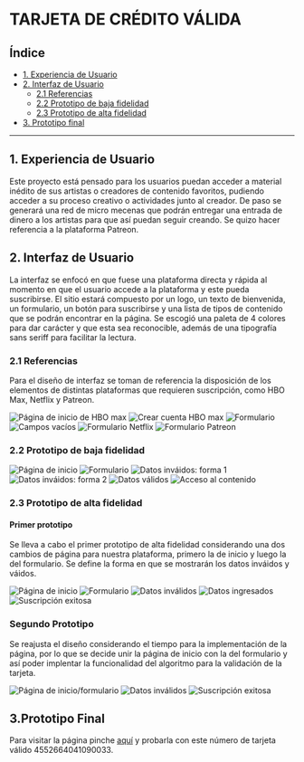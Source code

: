 # TARJETA DE CRÉDITO VÁLIDA

## Índice

* [1. Experiencia de Usuario](#1-experiencia-de-usuario)
* [2. Interfaz de Usuario](#2-interfaz-de-usuario)
  * [2.1 Referencias](#2.1-referencias)
  * [2.2 Prototipo de baja fidelidad](#2.2-prototipo-de-baja-fidelidad)
  * [2.3 Prototipo de alta fidelidad](#2.3-prototipo-de-alta-fidelidad)
* [3. Prototipo final](#3-prototipo-final)

***

## 1. Experiencia de Usuario

Este proyecto está pensado para los usuarios puedan acceder a material inédito de sus artistas o creadores de contenido favoritos, pudiendo acceder a su proceso creativo o actividades junto al creador. De paso se generará una red de micro mecenas que podrán entregar una entrada de dinero a los artistas para que así puedan seguir creando.
Se quizo hacer referencia a la plataforma Patreon.

## 2. Interfaz de Usuario

La interfaz se enfocó en que fuese una plataforma directa y rápida al momento en que el usuario accede a la plataforma y este pueda suscribirse. El sitio estará compuesto por un logo, un texto de bienvenida, un formulario, un botón para suscribirse y una lista de tipos de contenido que se podrán encontrar en la página. 
Se escogió una paleta de 4 colores para dar carácter y que esta sea reconocible, además de una tipografía sans seriff para facilitar la lectura.


### 2.1 Referencias

Para el diseño de interfaz se toman de referencia la disposición de los elementos de distintas plataformas que requieren suscripción, como HBO Max, Netflix y Patreon.

![Página de inicio de HBO max](images-readme/referente/pagina-inicio-hbo.png)
![Crear cuenta HBO max](images-readme/referente/crear-cuenta-hbo.png)
![Formulario](images-readme/referente/ingresa-tarjeta-credito-hbo.png)
![Campos vacíos](images-readme/referente/input-vacios-hbo.png)
![Formulario Netflix](images-readme/referente/suscripcion-netflix.png)
![Formulario Patreon](images-readme/referente/ejemplo-patreon.png)

### 2.2 Prototipo de baja fidelidad

![Página de inicio](images-readme/prototipo-baja-fidelidad/inicio.jpg)
![Formulario](images-readme/prototipo-baja-fidelidad/formulario.jpg)
![Datos inváidos: forma 1](images-readme/prototipo-baja-fidelidad/datos-invalidos.jpg)
![Datos inváidos: forma 2](images-readme/prototipo-baja-fidelidad/datos-invalidos2.jpg)
![Datos válidos](images-readme/prototipo-baja-fidelidad/datos-validos.jpg)
![Acceso al contenido](images-readme/prototipo-baja-fidelidad/acceso-contenido.jpg)

### 2.3 Prototipo de alta fidelidad

#### Primer prototipo

Se lleva a cabo el primer prototipo de alta fidelidad considerando una dos cambios de página para nuestra plataforma, primero la de inicio y luego la del formulario. Se define la forma en que se mostrarán los datos inváidos y váidos.

![Página de inicio](images-readme/prototipo-alta-fidelidad/prototipo1/pagina-inicio.png)
![Formulario](images-readme/prototipo-alta-fidelidad/prototipo1/formulario.png)
![Datos inválidos](images-readme/prototipo-alta-fidelidad/prototipo1/datos-invalidos.png)
![Datos ingresados](images-readme/prototipo-alta-fidelidad/prototipo1/datos-ingresados.png)
![Suscripción exitosa](images-readme/prototipo-alta-fidelidad/prototipo1/suscripcion-realizada.png)

### Segundo Prototipo

Se reajusta el diseño considerando el tiempo para la implementación de la página, por lo que se decide unir la página de inicio con la del formulario y así poder implentar la funcionalidad del algoritmo para la validación de la tarjeta.

![Página de inicio/formulario](images-readme/prototipo-alta-fidelidad/prototipo2/inicio.png)
![Datos inválidos](images-readme/prototipo-alta-fidelidad/prototipo2/datos-invalidos.png)
![Suscripción exitosa](images-readme/prototipo-alta-fidelidad/prototipo2/suscripcion-realizada.png)


## 3.Prototipo Final

Para visitar la página pinche [aquí](src/index.html) y probarla con este número de tarjeta válido 4552664041090033.


